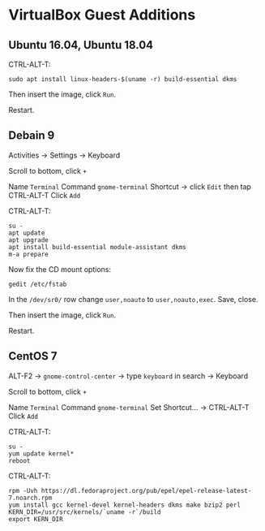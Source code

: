 # VirtualBox Guest Additions

## Ubuntu 16.04, Ubuntu 18.04

CTRL-ALT-T:
```
sudo apt install linux-headers-$(uname -r) build-essential dkms
```

Then insert the image, click `Run`.

Restart.

## Debain 9

Activities -> Settings -> Keyboard

Scroll to bottom, click `+`

Name `Terminal`
Command `gnome-terminal`
Shortcut -> click `Edit` then tap CTRL-ALT-T
Click `Add`

CTRL-ALT-T:
```
su -
apt update
apt upgrade
apt install build-essential module-assistant dkms
m-a prepare
```

Now fix the CD mount options:
```
gedit /etc/fstab
```

In the `/dev/sr0/` row change `user,noauto` to `user,noauto,exec`. Save, close.

Then insert the image, click `Run`.

Restart.

## CentOS 7

ALT-F2 -> `gnome-control-center` -> type `keyboard` in search -> Keyboard

Scroll to bottom, click `+`

Name `Terminal`
Command `gnome-terminal`
Set Shortcut... -> CTRL-ALT-T
Click `Add`

CTRL-ALT-T:
```
su -
yum update kernel*
reboot
```

CTRL-ALT-T:
```
rpm -Uvh https://dl.fedoraproject.org/pub/epel/epel-release-latest-7.noarch.rpm
yum install gcc kernel-devel kernel-headers dkms make bzip2 perl
KERN_DIR=/usr/src/kernels/`uname -r`/build
export KERN_DIR
```

